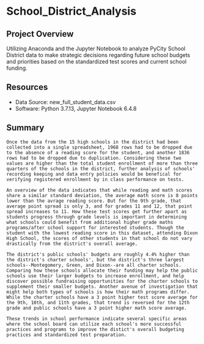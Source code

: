 # School_District_Analysis
## Project Overview
Utilizing Anaconda and the Jupyter Notebook to analyze PyCity School District data to make strategic decisions regarding future school budgets and priorities based on the standardized test scores and current school funding.
## Resources
- Data Source: new_full_student_data.csv
- Software: Python 3.7.13, Jupyter Notebook 6.4.8
## Summary
    Once the data from the 15 high schools in the district had been collected into a single spreadsheet, 1968 rows had to be dropped due to the absence of a reading score for the student, and another 1836 rows had to be dropped due to duplication. Considering these two values are higher than the total student enrollment of more than three quarters of the schools in the district, further analysis of schools' recording keeping and data entry policies would be benefical for verifying registered enrollment by in class performance on tests.
    
    An overview of the data indicates that while reading and math scores share a similar standard deviation, the average math score is 8 points lower than the avrage reading score. But for the 9th grade, that average point spread is only 3, and for grades 11 and 12, that point spread increases to 11. How these test scores get further apart as students progress through grade levels is important in determining what schools could benefit from additional higher grade maths programs/after school support for interested students. Though the student with the lowest reading score in this dataset, attending Dixon High School, the scores of other students in that school do not vary drastically from the district's overall average.
    
    The district's public schools' budgets are roughly 4.4% higher than the district's charter schools', but the district's three largest schools--Montegomery, Green, and Dixon--are all charter schools. Comparing how these schools allocate their funding may help the public schools use their larger budgets to increase enrollment, and help discover possible fundraising opportunities for the charter schools to supplement their smaller budgets. Another avenue of investigation that might help both types of schools is how their math programs differ. While the charter schools have a 3 point higher test score average for the 9th, 10th, and 11th grades, that trend is reversed for the 12th grade and public schools have a 3 point higher math score average.
    
    These trends in school performance indicate several specific areas where the school board can utilize each school's more successful practices and programs to improve the distict's overall budgeting practices and standardized test preparation.
